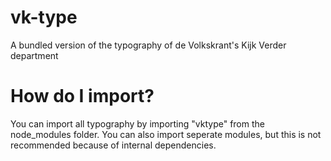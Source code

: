 # vk-type
A bundled version of the typography of de Volkskrant's Kijk Verder department

# How do I import?
You can import all typography by importing "vktype" from the node_modules folder. You can also import seperate modules, but this is not recommended because of internal dependencies.
